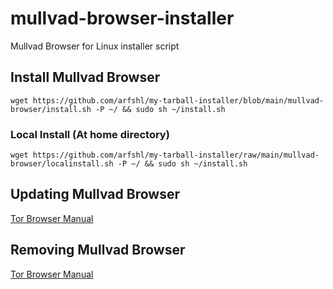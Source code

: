 # mullvad-browser-installer
Mullvad Browser for Linux installer script
## Install Mullvad Browser

    wget https://github.com/arfshl/my-tarball-installer/blob/main/mullvad-browser/install.sh -P ~/ && sudo sh ~/install.sh

### Local Install (At home directory)

    wget https://github.com/arfshl/my-tarball-installer/raw/main/mullvad-browser/localinstall.sh -P ~/ && sudo sh ~/install.sh


## Updating Mullvad Browser
[Tor Browser Manual](https://tb-manual.torproject.org/updating)
## Removing Mullvad Browser
[Tor Browser Manual](https://tb-manual.torproject.org/uninstalling)
